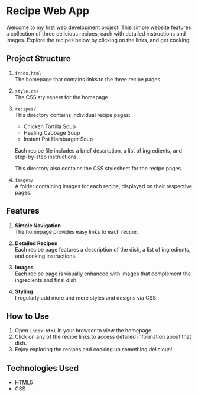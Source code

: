 # Recipe Web App

Welcome to my first web development project! This simple website features a collection of three delicious recipes, each with detailed instructions and images. Explore the recipes below by clicking on the links, and get cooking!

## Project Structure

1. `index.html`  
   The homepage that contains links to the three recipe pages.

2. `style.css`  
   The CSS stylesheet for the homepage

3. `recipes/`  
   This directory contains individual recipe pages:
   - Chicken Tortilla Soup
   - Healing Cabbage Soup
   - Instant Pot Hamburger Soup  

   Each recipe file includes a brief description, a list of ingredients, and step-by-step instructions.

   This directory also contains the CSS stylesheet for the recipe pages.

4. `images/`  
   A folder containing images for each recipe, displayed on their respective pages.

## Features

1. **Simple Navigation**  
   The homepage provides easy links to each recipe.

2. **Detailed Recipes**  
   Each recipe page features a description of the dish, a list of ingredients, and cooking instructions.

3. **Images**  
   Each recipe page is visually enhanced with images that complement the ingredients and final dish.

4. **Styling**  
   I regularly add more and more styles and designs via CSS.

## How to Use

1. Open `index.html` in your browser to view the homepage.  
2. Click on any of the recipe links to access detailed information about that dish.  
3. Enjoy exploring the recipes and cooking up something delicious!

## Technologies Used

- HTML5
- CSS
